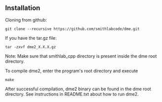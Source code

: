 ## Installation

Cloning from github:
```
git clone --recursive https://github.com/smithlabcode/dme.git
```
If you have the tar.gz file:

```
tar -zxvf dme2_X.X.X.gz
```

Note: Make sure that smithlab_cpp directory is present inside the dme root directory.

To compile dme2, enter the program's root directory and execute
```
make
```
After successful compilation, dme2 binary can be found in the dme root directory.
See instructions in README.txt about how to run dme2.

